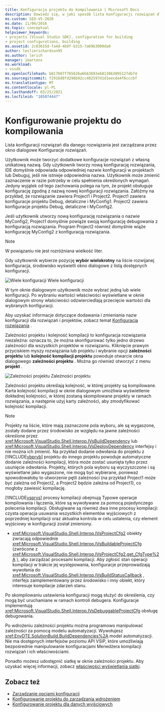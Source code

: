```yaml
---
title: Konfiguracja projektu do kompilowania | Microsoft Docs
description: Dowiedz się, w jaki sposób lista konfiguracji rozwiązań dla danego rozwiązania jest zarządzana przez okno dialogowe Konfiguracje rozwiązań w nowym typie projektu.
ms.custom: SEO-VS-2020
ms.date: 11/04/2016
ms.topic: conceptual
helpviewer_keywords:
- projects [Visual Studio SDK], configuration for building
- project configurations, building
ms.assetid: 2c83615d-fa4d-4b9f-b315-7a69b3000da0
author: leslierichardson95
ms.author: lerich
manager: jmartens
ms.workload:
- vssdk
ms.openlocfilehash: b817607f765626a6b63693e681306309512fdb7d
ms.sourcegitcommit: f2916d8fd296b92cc402597d1d1eecda4f6cccbf
ms.translationtype: MT
ms.contentlocale: pl-PL
ms.lasthandoff: 03/25/2021
ms.locfileid: "105074447"
---
```

# <a name="project-configuration-for-building"></a>Konfigurowanie projektu do kompilowania
Lista konfiguracji rozwiązań dla danego rozwiązania jest zarządzana przez okno dialogowe Konfiguracje rozwiązań.

 Użytkownik może tworzyć dodatkowe konfiguracje rozwiązań z własną unikatową nazwą. Gdy użytkownik tworzy nową konfigurację rozwiązania, IDE domyślnie odpowiada odpowiedniej nazwie konfiguracji w projektach lub Debuguj, jeśli nie istnieje odpowiednia nazwa. Użytkownik może zmienić zaznaczenie w razie potrzeby w celu spełnienia określonych wymagań. Jedyny wyjątek od tego zachowania polega na tym, że projekt obsługuje konfigurację zgodną z nazwą nowej konfiguracji rozwiązania. Załóżmy na przykład, że rozwiązanie zawiera Project1 i Project2. Project1 zawiera konfiguracje projektu Debug, detaliczne i MyConfig1. Project2 zawiera konfiguracje projektu Debug, detaliczne i MyConfig2.

 Jeśli użytkownik utworzy nową konfigurację rozwiązania o nazwie MyConfig2, Project1 domyślnie powiąże swoją konfigurację debugowania z konfiguracją rozwiązania. Program Project2 również domyślnie wiąże konfigurację MyConfig2 z konfiguracją rozwiązania.

> [!NOTE]
> W powiązaniu nie jest rozróżniana wielkość liter.

 Gdy użytkownik wybierze pozycję **wybór wielokrotny** na liście rozwijanej konfiguracja, środowisko wyświetli okno dialogowe z listą dostępnych konfiguracji.

 ![Wiele konfiguracji](../../extensibility/internals/media/vsmultiplecfgs.gif "vsMultipleCfgs") Wiele konfiguracji

 W tym oknie dialogowym użytkownik może wybrać jedną lub wiele konfiguracji. Po wybraniu wartości właściwości wyświetlane w oknie dialogowym strony właściwości odzwierciedlają przecięcie wartości dla wybranych konfiguracji.

 Aby uzyskać informacje dotyczące dodawania i zmieniania nazw konfiguracji dla rozwiązań i projektów, zobacz temat [Konfiguracja rozwiązania](../../extensibility/internals/solution-configuration.md) .

 Zależności projektu i kolejność kompilacji to konfiguracja rozwiązania niezależna: oznacza to, że można skonfigurować tylko jedno drzewo zależności dla wszystkich projektów w rozwiązaniu. Kliknięcie prawym przyciskiem myszy rozwiązania lub projektu i wybranie opcji **zależności projektu** lub **kolejność kompilacji projektu** powoduje otwarcie okna dialogowego **zależności projektu** . Można go również otworzyć z menu **projekt** .

 ![Zależności projektu](../../extensibility/internals/media/vsprojdependencies.gif "vsProjDependencies") Zależności projektu

 Zależności projektu określają kolejność, w której projekty są kompilowane. Karta kolejność kompilacji w oknie dialogowym umożliwia wyświetlenie dokładnej kolejności, w której zostaną skompilowane projekty w ramach rozwiązania, a następnie użyj karty zależności, aby zmodyfikować kolejność kompilacji.

> [!NOTE]
> Projekty na liście, które mają zaznaczone pola wyboru, ale są wygaszone, zostały dodane przez środowisko ze względu na jawne zależności określone przez <xref:Microsoft.VisualStudio.Shell.Interop.IVsBuildDependency> lub <xref:Microsoft.VisualStudio.Shell.Interop.IVsDeployDependency> interfejsy i nie można ich zmienić. Na przykład dodanie odwołania do projektu z [!INCLUDE[vbprvb](../../code-quality/includes/vbprvb_md.md)] projektu do innego projektu powoduje automatyczne dodanie zależności kompilacji, która może zostać usunięta tylko przez usunięcie odwołania. Projekty, których pola wyboru są wyczyszczone i są wyświetlane jako wygaszone, nie mogą być wybierane, ponieważ spowodowałoby to utworzenie pętli zależności (na przykład Project1 może być zależna od Project2, a Project2 będzie zależna od Project1), co mogłoby zawiesić kompilację.

 [!INCLUDE[vsprvs](../../code-quality/includes/vsprvs_md.md)] procesy kompilacji obejmują Typowe operacje kompilowania i łączenia, które są wywoływane za pomocą pojedynczego polecenia kompilacji. Obsługiwane są również dwa inne procesy kompilacji: czysta operacja usuwania wszystkich elementów wyjściowych z poprzedniej kompilacji oraz aktualna kontrola w celu ustalenia, czy element wyjściowy w konfiguracji został zmieniony.

- <xref:Microsoft.VisualStudio.Shell.Interop.IVsProjectCfg2> obiekty zwracają odpowiednie <xref:Microsoft.VisualStudio.Shell.Interop.IVsBuildableProjectCfg> (zwrócone z <xref:Microsoft.VisualStudio.Shell.Interop.IVsProjectCfg2.get_CfgType%2A> ), aby zarządzać procesami kompilacji. Aby zgłosić stan operacji kompilacji w trakcie jej występowania, konfiguracje przeprowadzają wywołania do <xref:Microsoft.VisualStudio.Shell.Interop.IVsBuildStatusCallback> , interfejs zaimplementowany przez środowisko i inny obiekt, który interesuje kompilacje zdarzeń stanu.

 Po skompilowaniu ustawienia konfiguracji mogą służyć do określenia, czy mogą być uruchamiane w ramach kontroli debugera. Konfiguracje implementują <xref:Microsoft.VisualStudio.Shell.Interop.IVsDebuggableProjectCfg> obsługę debugowania.

 Po wdrożeniu zależności projektu można programowo manipulować zależności za pomocą modelu automatyzacji. Wywołujesz <xref:EnvDTE.SolutionBuild.BuildDependencies%2A> model automatyzacji. Nie ma dostępnych interfejsów poziomu API VSIP, które umożliwiają bezpośrednie manipulowanie konfiguracjami Menedżera kompilacji rozwiązań i ich właściwościami.

 Ponadto możesz udostępnić siatkę w oknie zależności projektu. Aby uzyskać więcej informacji, zobacz [właściwości wyświetlania siatki](../../extensibility/internals/properties-display-grid.md).

## <a name="see-also"></a>Zobacz też
- [Zarządzanie opcjami konfiguracji](../../extensibility/internals/managing-configuration-options.md)
- [Konfigurowanie projektu do zarządzania wdrożeniem](../../extensibility/internals/project-configuration-for-managing-deployment.md)
- [Konfigurowanie projektu dla danych wyjściowych](../../extensibility/internals/project-configuration-for-output.md)
